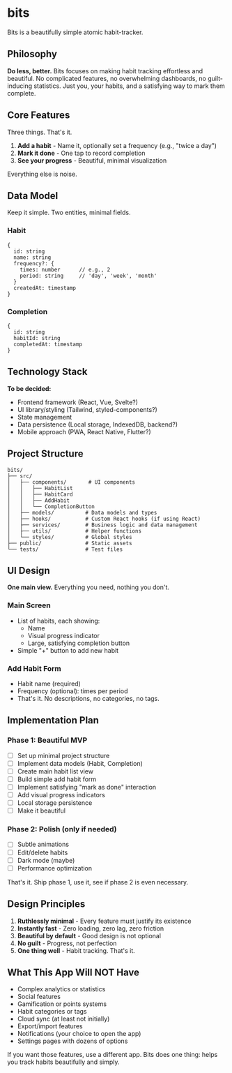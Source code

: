 # bits

Bits is a beautifully simple atomic habit-tracker.

## Philosophy

**Do less, better.** Bits focuses on making habit tracking effortless and beautiful. No complicated features, no overwhelming dashboards, no guilt-inducing statistics. Just you, your habits, and a satisfying way to mark them complete.

## Core Features

Three things. That's it.

1. **Add a habit** - Name it, optionally set a frequency (e.g., "twice a day")
2. **Mark it done** - One tap to record completion
3. **See your progress** - Beautiful, minimal visualization

Everything else is noise.

## Data Model

Keep it simple. Two entities, minimal fields.

### Habit
```
{
  id: string
  name: string
  frequency?: {
    times: number      // e.g., 2
    period: string     // 'day', 'week', 'month'
  }
  createdAt: timestamp
}
```

### Completion
```
{
  id: string
  habitId: string
  completedAt: timestamp
}
```

## Technology Stack

**To be decided:**
- Frontend framework (React, Vue, Svelte?)
- UI library/styling (Tailwind, styled-components?)
- State management
- Data persistence (Local storage, IndexedDB, backend?)
- Mobile approach (PWA, React Native, Flutter?)

## Project Structure

```
bits/
├── src/
│   ├── components/       # UI components
│   │   ├── HabitList
│   │   ├── HabitCard
│   │   ├── AddHabit
│   │   └── CompletionButton
│   ├── models/          # Data models and types
│   ├── hooks/           # Custom React hooks (if using React)
│   ├── services/        # Business logic and data management
│   ├── utils/           # Helper functions
│   └── styles/          # Global styles
├── public/              # Static assets
└── tests/               # Test files
```

## UI Design

**One main view.** Everything you need, nothing you don't.

### Main Screen
- List of habits, each showing:
  - Name
  - Visual progress indicator
  - Large, satisfying completion button
- Simple "+" button to add new habit

### Add Habit Form
- Habit name (required)
- Frequency (optional): times per period
- That's it. No descriptions, no categories, no tags.

## Implementation Plan

### Phase 1: Beautiful MVP
- [ ] Set up minimal project structure
- [ ] Implement data models (Habit, Completion)
- [ ] Create main habit list view
- [ ] Build simple add habit form
- [ ] Implement satisfying "mark as done" interaction
- [ ] Add visual progress indicators
- [ ] Local storage persistence
- [ ] Make it beautiful

### Phase 2: Polish (only if needed)
- [ ] Subtle animations
- [ ] Edit/delete habits
- [ ] Dark mode (maybe)
- [ ] Performance optimization

That's it. Ship phase 1, use it, see if phase 2 is even necessary.

## Design Principles

1. **Ruthlessly minimal** - Every feature must justify its existence
2. **Instantly fast** - Zero loading, zero lag, zero friction
3. **Beautiful by default** - Good design is not optional
4. **No guilt** - Progress, not perfection
5. **One thing well** - Habit tracking. That's it.

## What This App Will NOT Have

- Complex analytics or statistics
- Social features
- Gamification or points systems
- Habit categories or tags
- Cloud sync (at least not initially)
- Export/import features
- Notifications (your choice to open the app)
- Settings pages with dozens of options

If you want those features, use a different app. Bits does one thing: helps you track habits beautifully and simply.
